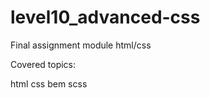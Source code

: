 # level10_advanced-css
Final assignment module html/css

Covered topics:

  html
  css
  bem
  scss
